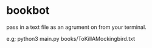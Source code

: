 # bookbot

pass in a text file as an agrument on from your terminal. 

e.g; python3 main.py books/ToKillAMockingbird.txt
